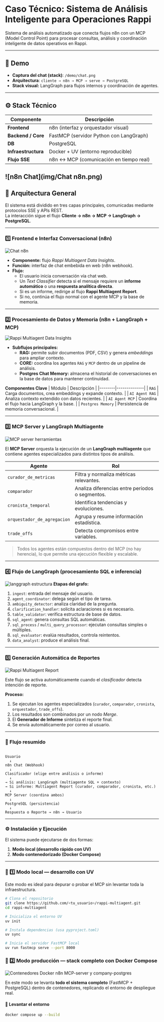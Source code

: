 # Caso Técnico: Sistema de Análisis Inteligente para Operaciones Rappi

Sistema de análisis automatizado que conecta flujos n8n con un MCP (Model Control Point) para procesar consultas, análisis y coordinación inteligente de datos operativos en Rappi.

---

## 🎥 Demo
- **Captura del chat (stack)**: `/demo/chat.png`
- **Arquitectura**: `cliente → n8n → MCP → serve → PostgreSQL`
- **Stack visual:** LangGraph para flujos internos y coordinación de agentes.
---

## ⚙️ Stack Técnico
| Componente | Descripción |
|-------------|-------------|
| **Frontend** | n8n (interfaz y orquestador visual) |
| **Backend / Core** | FastMCP (servidor Python con LangGraph) |
| **DB** | PostgreSQL |
| **Infraestructura** | Docker + UV (entorno reproducible) |
| **Flujo SSE** | n8n ↔ MCP (comunicación en tiempo real) |
![n8n Chat](img/Chat n8n.png)
---

## 🧱 Arquitectura General

El sistema está dividido en tres capas principales, comunicadas mediante protocolos SSE y APIs REST.  
La interacción sigue el flujo **Cliente → n8n → MCP → LangGraph → PostgreSQL**.

---

### 1️⃣ Frontend e Interfaz Conversacional (n8n)

![Chat n8n](img/Chat%20n8n.png)

- **Componente:** flujo *Rappi Multiagent Data Insights*.
- **Función:** interfaz de chat embebida en web (n8n webhook).
- **Flujo:**
  - El usuario inicia conversación vía chat web.
  - Un *Text Classifier* detecta si el mensaje requiere un **informe automático** o una **respuesta analítica directa**.
  - Si es un informe, redirige al flujo **Rappi Multiagent Report**.
  - Si no, continúa el flujo normal con el agente MCP y la base de memoria.

---

### 2️⃣ Procesamiento de Datos y Memoria (n8n + LangGraph + MCP)

![Rappi Multiagent Data Insights](img/Rappi%20Multiagent%20Data%20insights.png)

- **Subflujos principales:**
  - **RAG:** permite subir documentos (PDF, CSV) y genera *embeddings* para ampliar contexto.
  - **CORE:** coordina los agentes `RAG` y `MCP` dentro de un pipeline de análisis.
  - **Postgres Chat Memory:** almacena el historial de conversaciones en la base de datos para mantener continuidad.

**Componentes Clave**
| Módulo | Descripción |
|--------|--------------|
| `RAG` | Carga documentos, crea embeddings y expande contexto. |
| `AI Agent RAG` | Analiza contexto extendido con datos recientes. |
| `AI Agent MCP` | Coordina el flujo hacia LangGraph y la base. |
| `Postgres Memory` | Persistencia de memoria conversacional. |

---

### 3️⃣ MCP Server y LangGraph Multiagente

![MCP server herramientas](img/MCP%20server%20herramientas.png)


El **MCP Server** orquesta la ejecución de un **LangGraph multiagente** que contiene agentes especializados para distintos tipos de análisis.

| Agente | Rol |
|---------|-----|
| `curador_de_metricas` | Filtra y normaliza métricas relevantes. |
| `comparador` | Analiza diferencias entre períodos o segmentos. |
| `cronista_temporal` | Identifica tendencias y evoluciones. |
| `orquestador_de_agregacion` | Agrupa y resume información estadística. |
| `trade_offs` | Detecta compromisos entre variables. |

> Todos los agentes están compuestos dentro del MCP (no hay herencia), lo que permite una ejecución flexible y escalable.

---

### 4️⃣ Flujo de LangGraph (procesamiento SQL e inferencia)

![langgraph estructura](img/langgraph%20estructura.png)
**Etapas del grafo:**
1. `ingest`: entrada del mensaje del usuario.
2. `agent_coordinator`: delega según el tipo de tarea.
3. `ambiguity_detector`: analiza claridad de la pregunta.
4. `clarification_handler`: solicita aclaraciones si es necesario.
5. `table_validator`: verifica estructura de base de datos.
6. `sql_agent`: genera consultas SQL automáticas.
7. `sql_process` / `multi_query_processor`: ejecutan consultas simples o múltiples.
8. `sql_evaluator`: evalúa resultados, controla reintentos.
9. `data_analyst`: produce el análisis final.

---

### 5️⃣ Generación Automática de Reportes

![Rappi Multiagent Report](img/Rappi%20Multiagent%20Report.png)

Este flujo se activa automáticamente cuando el *clasificador* detecta intención de reporte.

**Proceso:**
1. Se ejecutan los agentes especializados (`curador`, `comparador`, `cronista`, `orquestador`, `trade_offs`).
2. Los resultados son combinados por un nodo *Merge*.
3. El **Generador de Informe** sintetiza el reporte final.
4. Se envía automáticamente por correo al usuario.

---

### 🔄 Flujo resumido
```plaintext

Usuario
  ↓
n8n Chat (Webhook)
  ↓
Clasificador (elige entre análisis o informe)
  ↓
→ Si análisis: LangGraph (multiagente SQL + contexto)
→ Si informe: Multiagent Report (curador, comparador, cronista, etc.)
  ↓
MCP Server (coordina ambos)
  ↓
PostgreSQL (persistencia)
  ↓
Respuesta o Reporte → n8n → Usuario
```

---

### ⚙️ Instalación y Ejecución

El sistema puede ejecutarse de dos formas:  
1. **Modo local (desarrollo rápido con UV)**  
2. **Modo contenedorizado (Docker Compose)**

---

### 🧩 1️⃣ Modo local — desarrollo con UV

Este modo es ideal para depurar o probar el MCP sin levantar toda la infraestructura.

```bash
# Clona el repositorio
git clone https://github.com/<tu_usuario>/rappi-multiagent.git
cd rappi-multiagent

# Inicializa el entorno UV
uv init

# Instala dependencias (usa pyproject.toml)
uv sync

# Inicia el servidor FastMCP local
uv run fastmcp serve --port 8000

```

### 🐳 2️⃣ Modo producción — stack completo con Docker Compose

![Contenedores Docker n8n MCP-server y company-postgres](img/contenedores%20docker%20n8n%20mcp-server%20y%20company-postgres.png)

En este modo se levanta **todo el sistema completo** (FastMCP + PostgreSQL) dentro de contenedores, replicando el entorno de despliegue real.

#### 🚀 Levantar el entorno

```bash
docker compose up --build


```








